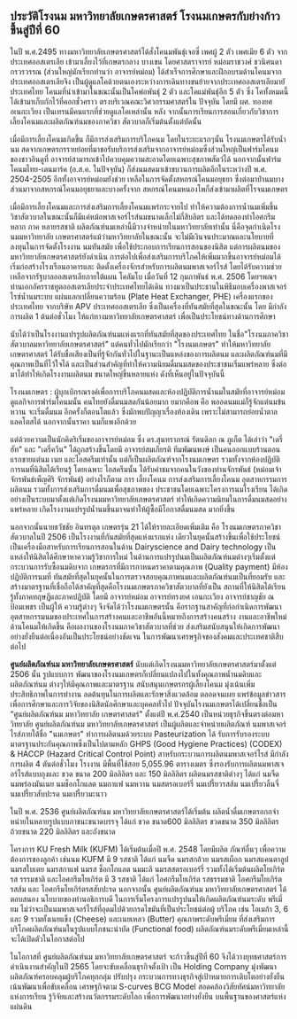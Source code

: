 ## ประวัติโรงนม มหาวิทยาลัยเกษตรศาสตร์ โรงนมเกษตรกับย่างก้าวขึ้นสู่ปีที่ 60

ในปี พ.ศ.2495 ทางมหาวิทยาลัยเกษตรศาสตร์ได้สั่งโคนมพันธุ์เจอซี่ เพศผู้ 2 ตัว เพศเมีย 6 ตัว จากประเทศออสเตรเลีย เข้ามาเลี้ยงไว้ที่เกษตรกลาง บางเขน
โดยศาสตราจารย์ หม่อมราชวงศ์ ชวนิศนดากรวรวรรณ (ส่วนใหญ่มักเรียกท่านว่า
อาจารย์หม่อม) ได้สำเร็จการศึกษาและฝึกอบรมด้านโคนมจากประเทศออสเตรเลียจึง
เป็นผู้ดูแลโคด้วยตนเองระหว่างการเดินทางขนย้ายจากประเทศออสเตรเลียมายั
ประเทศไทย โคนมที่นำเข้ามาในขณะนั้นเป็นโคพ่อพันธุ์ 2 ตัว
และโคแม่พันธุ์อีก 5 ตัว ซึ่ง
โคทั้งหมดนี้ได้เข้ามาเก็บกักไว้ที่คอกชั่วคราว
ตรงบริเวณคณะวิศวกรรมศาสตร์ใน ปัจจุบัน โดยมี ผศ. ทองยศ อเนกะเวียง
เป็นเทรนมีคนแรกที่ช่วยดูแลโคเหล่านั้น หลัง
จากนั้นการเรียนการสอนเกี่ยวกับวิชาการเลี้ยงโคนมและผลิตภัณฑ์นมของภาควิชา
สัตวบาลก็เริ่มต้นตั้งแต่บัดนั้น

เมื่อมีการเลี้ยงโคนมเกิดขึ้น ก็มีการส่งเสริมการบริโภคนม โดยในระยะแรกๆนั้น โรงนมเกษตรได้รับนํ้านม
สดจากเกษตรกรรายย่อยที่มาขอรับบริการส่งเสริมจากอาจารย์หม่อมซึ่งส่วนใหญ่เป็นฟาร์มโคนมของชาวอินดูที่ อาจารย์สามารถเข้าไปควบคุมความสะอาดโดยเฉพาะสุขภาพสัตว์ได้ นอกจากนั้นฟาร์มโคนมไทย-เดนมาร์ค
(อ.ส.ค. ในปัจจุบัน) ก็ส่งนมสดมาเข้าขบวนการผลิตอีกในระหว่างปี พ.ศ. 2504-2505 อีกทั้งอาจารย์หม่อมยังช่วย เหลือในการจัดตั้งสหกรณ์โคนมอยุธยา ซึ่งต่อมาป่านมบางส่วนมาจากสหกรณ์โคนมอยุธยาและบางครั้งจาก สหกรณ์โคนมหนองโพก็ส่งเข้ามาผลิตที่โรจนมเกษตร

เมื่อมีการเลี้ยงโคนมและการส่งเสริมการเลี้ยงโคนมแพร่กระจายไป ทําให้ความต้องการนํ้านมเพิ่มขึ้น วิชาสัตวบาลในขณะนั้นก็มีแค่หม้อพาสเจอร์ไรส์นมขนาดเล็กไม่กี่สิบลิตร และได้ทดลองทำไอศกรีมหลาก ภาค
หลายรสชาติ ผลิตภัณฑ์นมเหล่านี้มีวางจำหน่ายในมหาวิทยาลัยเท่านั้น นี่คือจุดกำเนิดโรงนมมหาวิทยาลัย
เกษตรศาสตร์แม้ว่ามหาวิทยาลัยในขณะนั้น จะไม่มีเงินจนประมาณและนโยบายที่ลงทุนในการจัดตั้งโรงงาน นมทันสมัย เพื่อใช้ประกอบการเรียนการสอนของนิสิต แต่การผลิตนมของมหาวิทยาลัยเกษตรศาสตร์ยังดำเนิน การต่อไปเพื่อส่งเสริมการบริโภคให้เพิ่มมากขึ้นอาจารย์หม่อมได้เริ่มก่อสร้างโรงเรือนอาคารและ ติดตั้งเครื่องจักรสำหรับการผลิตนมพาสเจอร์ไรส์ โดยได้รับความช่วยเหลือจากรัฐบาลออสเตรเลียภายใต้แผน
โคลัมโบ เมื่อวันที่ 12 กุมภาพันธ์ พ.ศ. 2506 โดยฯพณฯ ท่านเอกอัครราชทูตออสเตรเลียประจำประเทศไทยได้เดิน ทางมาเป็นประธานในพิธีมอบเครื่องพาสเจอร์ไรซ์นํ้านมระบบ แผ่นแลกเปลี่ยนความร้อน (Plate Heat Exchanger, PHE) เครื่องแรกของประเทศไทย จากบริษัท APV ประเทศออสเตรเลีย ซึ่งเป็นเครื่องที่ทันสมัยที่สุดในขณะนั้น โดย มีกำลังการผลิต 1 ต้นต่อชั่วโมง ให้แก่ทางมหาวิทยาลัยเกษตรศาสตร์ เพื่อเป็นประโยชน์ทางด้านการศึกษา

นับได้ว่าเป็นโรงงานแปรรูปผลิตภัณฑ์นมแห่งแรกที่ทันสมัยที่สุดของประเทศไทย ในชื่อ"โรงนมภาควิชา สัตวบาลมหาวิทยาลัยเกษตรศาสตร์" แต่คนทั่วไปมักเรียกว่า "โรงนมเกษตร" ทําให้มหาวิทยาลัย เกษตรศาสตร์ ได้รับชื่อเสียงเป็นที่รู้จักกันทั่วไปในฐานะเป็นแหล่งของการผลิตนม และผลิตภัณฑ์นมที่มีคุณภาพเป็นที่ไว้ใจได้ และเป็นส่วนสำคัญที่ทำให้ความนิยมดื่มนมสดของประชาชนเริ่มแพร่หลาย ซึ่งต่อมาได้ทำให้เกิดโรงงานผลิตนม ขนาดใหญ่ขึ้นหลายแห่ง ดังที่เห็นอยู่ในปัจจุบันนี้

โรงนมเกษตร : ผู้บุกเบิกรณรงค์เพื่อการบริโภคนมสดและห้องปฏิบัติการนํ้านมในสมัยที่อาจารย์หม่อม ดูแลกิจการฟาร์มโคนมนั้น คนไทยยังดื่มนมสดกันน้อยมาก ยมากคือพ คือ พออดนมแม่ก็รู้จักแต่นมข้นหวาน จะเริ่มดื่มนม อีกครั้งก็ตอนโตแล้ว ซึ่งมักพบปัญญาเรื่องท้องเดิน เพราะไม่สามารถย่อยน้ำตาลแลคโตสได้ นอกจากนั้นราคา นมก็แพงอีกด้วย

แต่ด้วยความเป็นนักคิดริเริ่มของอาจารย์หม่อม ซึ่ง ดร.สุนทราภรณ์ รัตนดิลก ณ ภูเก็ต ได้เล่าว่า "เดรี่ฮัท"
และ "เดรี่ควีน" ได้ถูกสร้างขึ้นโดยมี อาจารย์สมเกียรติ ทีมพัฒนพงษ์ เป็นคนออกแบบร้านตอนแรกขายแต่นม เนย และไอสครีมเท่านั้น แต่ก็เป็นผลิตภัณฑ์จากโรงนมเกษตร รวมทั้งจากห้องปฏิบัติการนมที่นิสิตได้เรียนรู้ โดยเฉพาะ ไอสครีมนั้น ได้รับคำชมจากคนในวังของท่านจักรพันธ์ (หม่อมเจ้าจักรพันธ์เพ็ญศิริ จักรพันธ์) อย่างไรก็ตาม การ เลี้ยงโคนม การส่งเสริมการเลี้ยงโคนม อุตสาหกรรมการผลิตนม รวมทั้งการส่งเสริมการดื่มนมเพื่อสุขภาพของ ประชาชนโดยเฉพาะโครงการนมโรงเรียน ได้เกิดอย่างเป็นระบบมาตั้งแต่เกิดโรงนมมหาวิทยาลัยเกษตรศาสตร์ ทําให้เกิดความนิยมในการดื่มนมสดอย่างแพร่หลาย เกิดโรงงานแปรรูปน้ำนมขึ้นมาจนทำให้ผู้ซื้อมีโอกาสดื่มนมสด มากยิ่งขึ้น

นอกจากนั้นนายธวัชชัย อินทรตุล เกษตรรุ่น 21 ได้ให้รายละเอียดเพิ่มเติม คือ โรงนมเกษตรภาควิชาสัตวบาลในปี 2506 เป็นโรงงานที่กันสมัยที่สุดแห่งแรกแห่ง เดียวในยุคนั้นสร้างขึ้นเพื่อใช้ประโยชน์เป็นเครื่องมือสาหรับการเรียนการสอนในด้าน Dairyscience and Dairy technology เป็นแหล่งให้นิสิตได้ศึกษาหาความรู้วิชาการใหม่ ในด้านการแปรรูปนมเป็นผลิตภัณฑ์นมต่างๆเริ่มตั้งแต่กระบวนการรับซื้อนมดิบจาก เกษตรกรที่มีการกาหนดราคาตามคุณภาพ (Quality payment) มีห้องปฏิบัติการนมที่ ทันสมัยที่สุดในยุคนั้นในการตรวจสอบคุณภาพนมและผลิตภัณฑ์นมเป็นที่ยอมรับ
และสร้างมาตรฐานที่เชื่อถือได้สาคัญที่สุดคือโรงนมเกษตรภาควิชาสัตวบาลที่ยังเป็น สถานที่ให้นิสิตได้เรียนรู้ทั้งภาคทฤษฎีและภาคปฏิบัติ โดยมี อาจารย์หม่อม อาจารย์ทรงยศ เอนกะเวียง อาจารย์ชาญชัย ณ ป้อมเพชร เป็นผู้ให้
ความรู้ต่างๆ จึงจัดได้ว่าโรงนมเกษตรนั้น คือรากฐานสาคัญที่ก่อกำเนิดการพัฒนา อุตสาหกรรมนมของประเทศในการสร้างคนและอาชีพอันนี้หมายถึงการสร้างคนสร้าง งานและอาชีพใหม่ด้านโคนมให้เกิดขึ้น คือผลงานของโรงนมภาควิชาสัตวบาลที่ช่วย ส่งเสริมสนับสนุนให้เกิดการพัฒนาอย่างยั่งยืนต่อเนื่องอันเป็นประโยชน์อย่างชัดเจน ในการพัฒนาเศรษฐกิจของสังคมและประเทศชาติสืบต่อไป

**ศูนย์ผลิตภัณฑ์นม มหาวิทยาลัยเกษตรศาสตร์** นับแต่เกิดโรงนมมหาวิทยาลัยเกษตรศาสตร์มาตั้งแต่ 2506 นั้น รูปแบบการ
พัฒนาของโรงนมเกษตรก็เปลี่ยนแปลงไปในทั้งคุณภาพนํ้านมดิบและผลิตภัณฑ์นม ต่างๆให้มีคุณภาพและมาตรฐาน สนับสนุนเกษตรกรผู้เลี้ยงโคนม มุ่งเน้นเพิ่ม
ประสิทธิภาพในการทํางาน ลดต้นทุนในการผลิตและรักษาสิ่งแวดล้อม ตลอดจนเผย แพร่ข้อมูลข่าวสารเพื่อการศึกษาและการวิจัยของนิสิตนักศึกษาและบุคคลทั่วไป ปัจจุบันโรงนมเกษตรได้เปลี่ยนชื่อเป็น “ศูนย์ผลิตภัณฑ์นม มหาวิทยาลัย
เกษตรศาสตร์" ตั้งแต่ปี พ.ศ.2540 เป็นหน่วยธุรกิจขึ้นตรงต่อมหาวิทยาลัย ศูนย์ผลิตภัณฑ์นม มหาวิทยาลัยเกษตรศาสตร์ เป็นผู้ผลิตและจําหน่ายผลิตภัณฑ์ นมพาสเจอร์ไรส์ภายใต้ชื่อ "นมเกษตร" ทําการผลิตนมด้วยระบบ Pasteurization ได้
รับการรับรองระบบมาตรฐานประกันคุณภาพซึ่งเป็นไปตามหลัก GHPS (Good Hygiene Practices) (CODEX) & HACCP (Hazard Critical Control Point)
สาหรับกระบวนการผลิตนมพาสเจอร์ไรส์ มีกำลังการผลิต 4 ตันต่อชั่วโมง โรงงาน มีพื้นที่ใช้สอย 5,055.96 ตารางเมตร ซึ่งรองรับการผลิตนมพาสเจอร์ไรส์แบบถุงและ ขวด ขนาด 200 มิลลิลิตร และ 150 มิลลิลิตร ผลิตนมรสชาติต่างๆ ได้แก่ นมจืด
นมพร่องมันเนย นมช็อกโกแลต นมกาแฟ นมหวาน นมสตรอเบอร์รี่ นมเปรี้ยวรสส้ม
นมเปรี้ยวลิ้นจี่ นมเปรี้ยวสับปะรด นมเปรี้ยวมะนาว

ในปี พ.ศ. 2536 ศูนย์ผลิตภัณฑ์นม มหาวิทยาลัยเกษตรศาสตร์ได้เริ่มต้น ผลิตนํ้าดื่มเกษตรอกกจําหน่ายในหลายรูปแบบภาชนะขนาดบรรจุ ได้แก่ ขวด ขนาด600 มิลลิลิตร ขวดขนาด 350 มิลลิลิตรถ้วยขนาด 220 มิลลิลิตร และถังขนาด

โครงการ KU Fresh Milk (KUFM) ได้เริ่มต้นเมื่อปี พ.ศ. 2548 โดยมีผลิต ภัณฑ์อื่นๆ เพื่อความต้องการของลูกค้า เช่นนม KUFM มี 9 รสชาติ ได้แก่ นมจืด นมรสกล้วย นมรสเผือก นมรสแคนตาลูป นมรสใบเตย นมรสกาแฟ นมรส ช็อกโกแลต นมมะลิ นมรสสตรอเบอร์รี่ รวมทั้งได้เริ่มต้นผลิตโยเกิร์ตรส
รรรมชาติ และไอศกรีมโยเกิร์ต มี 3 รสชาติ ได้แก่ ไอศกรีมโยเกิร์ต รสธรรมชาติ
โอศกรีมโยเกิร์ตรสส้ม และ ไอศกรีมโยเกิร์ตรสสับปะรด
นอกจากนั้น ศูนย์ผลิตภัณฑ์นม มหาวิทยาลัยเกษตรศาสตร์ ได้ตอบสนอง นโยบายของท่านอธิการบดี ในการเริ่มโครงการแปรรูปนมให้เกิดผลิตภัณฑ์นมระดับ
พรีเมี่ยม ไม่ว่าจะเป็นนมพาสเจอร์ไรส์ที่อุดมไปด้วยกรดไขมันที่เป็นประโยชน์ต่อผู้ บริโภค เช่น โอเมก้า 3, 6 และ 9 รวมทั้งเนยแข็ง (Cheese) และเนยเหลว (Butter) คุณภาพระดับพรีเมี่ยม ที่ส่งเสริมการบริโภคผลิตภัณฑ์นมในรูปแบบโภชนะนําบัด (Functional food) ผลิตภัณฑ์นมระดับพรีเมี่ยมเหล่านี้ จะได้เปิดตัวในโอกาสต่อไป

ในโอกาสที่ ศูนย์ผลิตภัณฑ์นม มหาวิทยาลัยเกษตรศาสตร์ จะก้าวขึ้นสู่ปีที่ 60 จึงได้วางยุทธศาสตร์การดำเนินงานสําคัญในปี 2565 โดยจะขับเคลื่อนธุรกิจตั้งเป้า เป็น Holding Company มุ่งพัฒนาผลิตภัณฑ์ครอบคลุมผู้บริโภคทุกกลุ่ม ปรับปรุง กระบวนการทางธุรกิจสู่เป้าหมายการเติบโตอย่างยั่งยืน เน้นพัฒนาเพื่อขับเคลื่อน เศรษฐกิจตาม S-curves BCG Model สอดคล้องวิสัยทัศน์มหาวิทยาลัยแห่งการเรียน
รู้วิจัยและสร้างนวัตกรรมระดับโลก เพื่อการพัฒนาอย่างยั่งยืน
บนพื้นฐานของศาสตร์แห่งแผ่นดิน
